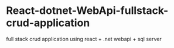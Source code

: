 # React-dotnet-WebApi-fullstack-crud-application
full stack crud application using react + .net webapi + sql server
